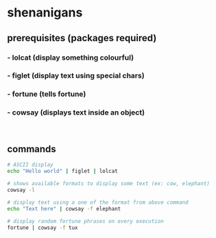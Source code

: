 # shenanigans

## prerequisites (packages required)
### - lolcat (display something colourful)
### - figlet (display text using special chars)
### - fortune (tells fortune)
### - cowsay (displays text inside an object)

<br>

## commands
```bash
# ASCII display  
echo "Hello world" | figlet | lolcat

# shows available formats to display some text (ex: cow, elephant)
cowsay -l

# display text using a one of the format from above command
echo "Text here" | cowsay -f elephant

# display random fortune phrases on every execution
fortune | cowsay -f tux
```

<br>

